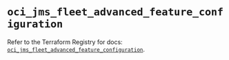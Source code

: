 # `oci_jms_fleet_advanced_feature_configuration`

Refer to the Terraform Registry for docs: [`oci_jms_fleet_advanced_feature_configuration`](https://registry.terraform.io/providers/hashicorp/oci/7.19.0/docs/resources/jms_fleet_advanced_feature_configuration).

